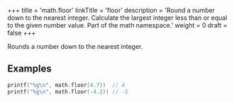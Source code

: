+++
title = 'math.floor'
linkTitle = 'floor'
description = 'Round a number down to the nearest integer. Calculate the largest integer less than or equal to the given number value. Part of the math namespace.'
weight = 0
draft = false
+++

Rounds a number down to the nearest integer.

## Examples

```go
printf("%g\n", math.floor(4.7))  // 4
printf("%g\n", math.floor(-4.2)) // -5
```


